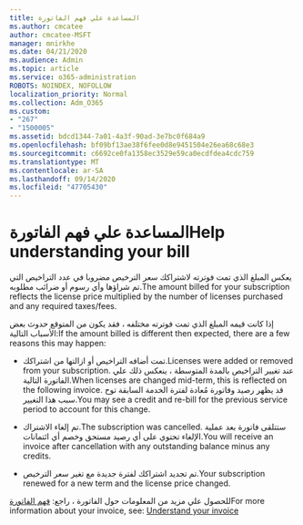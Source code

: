 ```yaml
---
title: المساعدة علي فهم الفاتورة
ms.author: cmcatee
author: cmcatee-MSFT
manager: mnirkhe
ms.date: 04/21/2020
ms.audience: Admin
ms.topic: article
ms.service: o365-administration
ROBOTS: NOINDEX, NOFOLLOW
localization_priority: Normal
ms.collection: Adm_O365
ms.custom:
- "267"
- "1500005"
ms.assetid: bdcd1344-7a01-4a3f-90ad-3e7bc0f684a9
ms.openlocfilehash: bf09bf13ae38f6fee0d8e9451504e26ea68c68e3
ms.sourcegitcommit: c6692ce0fa1358ec3529e59ca0ecdfdea4cdc759
ms.translationtype: MT
ms.contentlocale: ar-SA
ms.lasthandoff: 09/14/2020
ms.locfileid: "47705430"
---
```

# <a name="help-understanding-your-bill"></a><span data-ttu-id="c5204-102">المساعدة علي فهم الفاتورة</span><span class="sxs-lookup"><span data-stu-id="c5204-102">Help understanding your bill</span></span>

<span data-ttu-id="c5204-103">يعكس المبلغ الذي تمت فوترته لاشتراكك سعر الترخيص مضروبا في عدد التراخيص التي تم شراؤها وأي رسوم أو ضرائب مطلوبه.</span><span class="sxs-lookup"><span data-stu-id="c5204-103">The amount billed for your subscription reflects the license price multiplied by the number of licenses purchased and any required taxes/fees.</span></span>
  
<span data-ttu-id="c5204-104">إذا كانت قيمه المبلغ الذي تمت فوترته مختلفه ، فقد يكون من المتوقع حدوث بعض الأسباب التالية:</span><span class="sxs-lookup"><span data-stu-id="c5204-104">If the amount billed is different then expected, there are a few reasons this may happen:</span></span>
  
- <span data-ttu-id="c5204-105">تمت أضافه التراخيص أو ازالتها من اشتراكك.</span><span class="sxs-lookup"><span data-stu-id="c5204-105">Licenses were added or removed from your subscription.</span></span> <span data-ttu-id="c5204-106">عند تغيير التراخيص بالمدة المتوسطة ، ينعكس ذلك علي الفاتورة التالية.</span><span class="sxs-lookup"><span data-stu-id="c5204-106">When licenses are changed mid-term, this is reflected on the following invoice.</span></span> <span data-ttu-id="c5204-107">قد يظهر رصيد وفاتورة مُعادة لفترة الخدمة السابقة توح سبب هذا التغيير.</span><span class="sxs-lookup"><span data-stu-id="c5204-107">You may see a credit and re-bill for the previous service period to account for this change.</span></span>

- <span data-ttu-id="c5204-108">تم إلغاء الاشتراك.</span><span class="sxs-lookup"><span data-stu-id="c5204-108">The subscription was cancelled.</span></span> <span data-ttu-id="c5204-109">ستتلقى فاتورة بعد عملية الإلغاء تحتوي على أي رصيد مستحق وخصم أي ائتمانات.</span><span class="sxs-lookup"><span data-stu-id="c5204-109">You will receive an invoice after cancellation with any outstanding balance minus any credits.</span></span>

- <span data-ttu-id="c5204-110">تم تجديد اشتراكك لفترة جديدة مع تغير سعر الترخيص.</span><span class="sxs-lookup"><span data-stu-id="c5204-110">Your subscription renewed for a new term and the license price changed.</span></span>

<span data-ttu-id="c5204-111">للحصول علي مزيد من المعلومات حول الفاتورة ، راجع: [فهم الفاتورة](https://docs.microsoft.com/microsoft-365/commerce/billing-and-payments/understand-your-invoice2)</span><span class="sxs-lookup"><span data-stu-id="c5204-111">For more information about your invoice, see: [Understand your invoice](https://docs.microsoft.com/microsoft-365/commerce/billing-and-payments/understand-your-invoice2)</span></span>